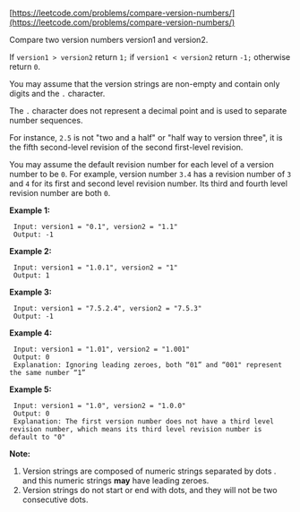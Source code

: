 [https://leetcode.com/problems/compare-version-numbers/](https://leetcode.com/problems/compare-version-numbers/)

Compare two version numbers version1 and version2.

If `version1 > version2` return `1;` if `version1 < version2` return `-1;` otherwise return `0`.

You may assume that the version strings are non-empty and contain only digits and the `.` character.

The `.` character does not represent a decimal point and is used to separate number sequences.

For instance, `2.5` is not "two and a half" or "half way to version three", it is the fifth second-level revision of the second first-level revision.

You may assume the default revision number for each level of a version number to be `0`. For example, version number `3.4` has a revision number of `3` and `4` for its first and second level revision number. Its third and fourth level revision number are both `0`.

**Example 1:**
```
 Input: version1 = "0.1", version2 = "1.1"
 Output: -1
```

**Example 2:**
```
 Input: version1 = "1.0.1", version2 = "1"
 Output: 1
```

**Example 3:**
```
 Input: version1 = "7.5.2.4", version2 = "7.5.3"
 Output: -1
```

**Example 4:**
```
 Input: version1 = "1.01", version2 = "1.001"
 Output: 0
 Explanation: Ignoring leading zeroes, both “01” and “001" represent the same number “1”
```

**Example 5:**
```
 Input: version1 = "1.0", version2 = "1.0.0"
 Output: 0
 Explanation: The first version number does not have a third level revision number, which means its third level revision number is default to "0"
```

**Note:**

1. Version strings are composed of numeric strings separated by dots . and this numeric strings **may** have leading zeroes.
2. Version strings do not start or end with dots, and they will not be two consecutive dots.
